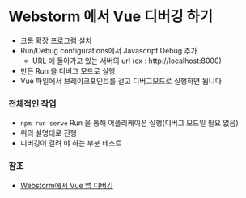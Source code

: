 # Webstorm 에서 Vue 디버깅 하기

- [크롬 확장 프로그램 설치](https://chrome.google.com/webstore/detail/jetbrains-ide-support/hmhgeddbohgjknpmjagkdomcpobmllji)
- Run/Debug configurations에서 Javascript Debug 추가
  - URL 에 돌아가고 있는 서버의 url (ex : http://localhost:8000)
- 만든 Run 을 디버그 모드로 실행
- Vue 파일에서 브레이크포인트를 걸고 디버그모드로 실행하면 됩니다

### 전체적인 작업

- `npm run serve`  Run  을 통해 어플리케이션 실행(디버그 모드일 필요 없음)
- 위의 설명대로 진행
- 디버깅이 걸려 야 하는 부분 테스트

### 참조

- [Webstorm에서 Vue 앱 디버깅](https://github.com/vuejs-kr/vuejs-kr.github.io/issues/60)